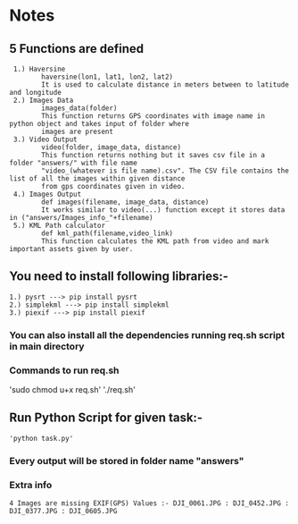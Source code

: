 # Notes

## 5 Functions are defined
     1.) Haversine
            haversine(lon1, lat1, lon2, lat2)
            It is used to calculate distance in meters between to latitude and longitude
     2.) Images Data
            images_data(folder)
            This function returns GPS coordinates with image name in python object and takes input of folder where
            images are present
     3.) Video Output
            video(folder, image_data, distance)
            This function returns nothing but it saves csv file in a folder "answers/" with file name
            "video_(whatever is file name).csv". The CSV file contains the list of all the images within given distance
            from gps coordinates given in video.
     4.) Images Output
            def images(filename, image_data, distance)
            It works similar to video(...) function except it stores data in ("answers/Images_info_"+filename)
     5.) KML Path calculator
            def kml_path(filename,video_link)
            This function calculates the KML path from video and mark important assets given by user.

## You need to install following libraries:-
    1.) pysrt ---> pip install pysrt
    2.) simplekml ---> pip install simplekml
    3.) piexif ---> pip install piexif

### You can also install all the dependencies running req.sh script in main directory

### Commands to run req.sh

'sudo chmod u+x req.sh'
'./req.sh'

## Run Python Script for given task:-
    'python task.py'

### Every output will be stored in folder name "answers"

### Extra info
    4 Images are missing EXIF(GPS) Values :- DJI_0061.JPG : DJI_0452.JPG : DJI_0377.JPG : DJI_0605.JPG
